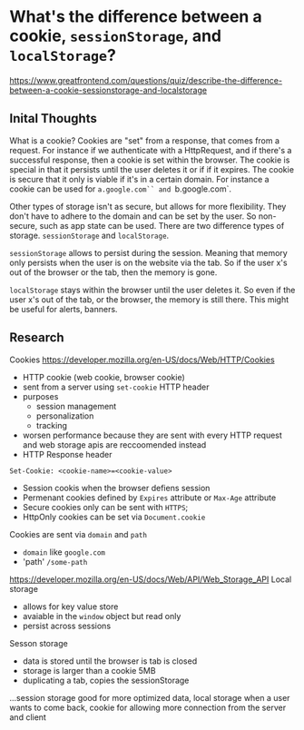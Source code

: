 # What's the difference between a cookie, `sessionStorage`, and `localStorage`?

https://www.greatfrontend.com/questions/quiz/describe-the-difference-between-a-cookie-sessionstorage-and-localstorage

## Inital Thoughts

What is a cookie? Cookies are "set" from a response, that comes from a request. For instance if we authenticate with a HttpRequest, and if there's a successful response, then a cookie is set within the browser. The cookie is special in that it persists until the user deletes it or if if it expires. The cookie is secure that it only is viable if it's in a certain domain. For instance a cookie can be used for ` a.google.com`` and  `b.google.com`.

Other types of storage isn't as secure, but allows for more flexibility. They don't have to adhere to the domain and can be set by the user. So non-secure, such as app state can be used. There are two difference types of storage. `sessionStorage` and `localStorage`.

`sessionStorage` allows to persist during the session. Meaning that memory only persists when the user is on the website via the tab. So if the user x's out of the browser or the tab, then the memory is gone.

`localStorage` stays within the browser until the user deletes it. So even if the user x's out of the tab, or the browser, the memory is still there. This might be useful for alerts, banners.

## Research

Cookies
https://developer.mozilla.org/en-US/docs/Web/HTTP/Cookies

- HTTP cookie (web cookie, browser cookie)
- sent from a server using `set-cookie` HTTP header
- purposes
  - session management
  - personalization
  - tracking
- worsen performance because they are sent with every HTTP request and web storage apis
  are reccoomended instead
- HTTP Response header

```
Set-Cookie: <cookie-name>=<cookie-value>
```

- Session cookis when the browser defiens session
- Permenant cookies defined by `Expires` attribute or `Max-Age` attribute
- Secure cookies only can be sent with `HTTPS`;
- HttpOnly cookies can be set via `Document.cookie`

Cookies are sent via `domain` and `path`

- `domain` like `google.com`
- 'path' `/some-path`

https://developer.mozilla.org/en-US/docs/Web/API/Web_Storage_API
Local storage

- allows for key value store
- avaiable in the `window` object but read only
- persist across sessions

Sesson storage

- data is stored until the browser is tab is closed
- storage is larger than a cookie 5MB
- duplicating a tab, copies the sessionStorage

...session storage good for more optimized data, local storage when a user wants to come back,
cookie for allowing more connection from the server and client
